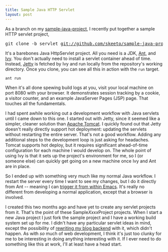```yaml
---
title: Sample Java HTTP Servlet
layout: post
---
```


As a branch on my [sample-java-project](/blog/2010/10/04/), I recently
put together a sample HTTP servlet project,

<pre>
git clone -b servlet <a href="https://github.com/skeeto/sample-java-project/tree/servlet">git://github.com/skeeto/sample-java-project.git</a>
</pre>

It's a barebones Java HttpServlet project. All you need is a JDK,
[Ant](http://ant.apache.org/), and
[Ivy](http://ant.apache.org/ivy/). You don't actually need to install
a servlet container ahead of time. Instead,
[Jetty](http://jetty.codehaus.org/jetty/) is fetched by Ivy and run
locally from the repository's working directory. Once you clone, you
can see all this in action with the `run` target.

    ant run

When it's all done spewing build logs at you, visit your local machine
on port 8080 with your browser. It demonstrates session tracking by a
cookie, a visitor counter, and an example JavaServer Pages (JSP)
page. That touches all the fundamentals.

I had spent awhile working out a development workflow with Java
servlets until I came down to this one. I started out with Jetty,
since it seemed like a simpler, cleaner solution than
[Apache Tomcat](http://tomcat.apache.org/). I quickly found out that
Jetty doesn't really directly support hot deployment: updating the
servlets without restarting the entire server. That's not a good
workflow. Adding any additional steps to the development loop is just
asking for headaches. Tomcat supports hot deploy, but it requires
significant ahead-of-time configuration for each machine I would
develop on. The whole point of using Ivy is that it sets up the
project's environment for me, so I (or someone else) can quickly get
going on a new machine once Ivy and Ant are in place.

So I ended up with something very much like my normal Java workflow. I
restart the server every time I want to see my changes, but I do it
directly from Ant -- meaning I can
[trigger it from within Emacs](/blog/2010/10/15/). It's really no
different from developing a normal application, except that a browser
is involved.

I created this two months ago and have yet to create any servlet
projects from it. That's the point of these Sample*Xxxx*Project
projects. When I start a new Java project I just fork the sample
project and I have a working build system set up for me. I didn't have
any particular servlet ideas in mind, except the possibility of
[rewriting my blog backend](/blog/2011/08/05/) with it, which didn't
happen. As with *so* much of web development, I think it's just too
clunky for me to be interesting in doing anything interesting with
it. If I ever need to do something like this at work, I'll at least
have a head start.
